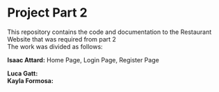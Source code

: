 # Project Part 2
This repository contains the code and documentation to the Restaurant Website that was required from part 2  
The work was divided as follows:

**Isaac Attard:** Home Page, Login Page, Register Page 

**Luca Gatt:**    
**Kayla Formosa:**   
